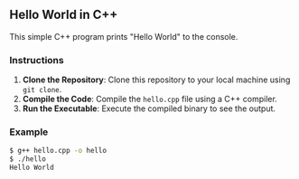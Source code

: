 ## Hello World in C++

This simple C++ program prints "Hello World" to the console.

### Instructions

1. **Clone the Repository**: Clone this repository to your local machine using `git clone`.
2. **Compile the Code**: Compile the `hello.cpp` file using a C++ compiler.
3. **Run the Executable**: Execute the compiled binary to see the output.

### Example

```bash
$ g++ hello.cpp -o hello
$ ./hello
Hello World
